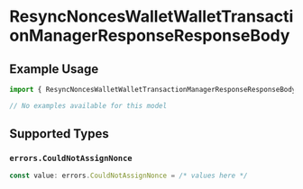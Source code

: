 # ResyncNoncesWalletWalletTransactionManagerResponseResponseBody

## Example Usage

```typescript
import { ResyncNoncesWalletWalletTransactionManagerResponseResponseBody } from "@starton/sdk/sdk/models/errors";

// No examples available for this model
```

## Supported Types

### `errors.CouldNotAssignNonce`

```typescript
const value: errors.CouldNotAssignNonce = /* values here */
```


